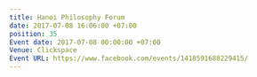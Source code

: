 ```yaml
---
title: Hanoi Philosophy Forum
date: 2017-07-08 16:06:00 +07:00
position: 35
Event date: 2017-07-08 00:00:00 +07:00
Venue: Clickspace
Event URL: https://www.facebook.com/events/1418591688229415/
---
```


